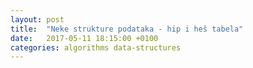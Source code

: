 ```yaml
---
layout: post
title:  "Neke strukture podataka - hip i heš tabela"
date:   2017-05-11 18:15:00 +0100
categories: algorithms data-structures
---
```


